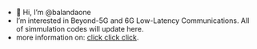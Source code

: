 - 👋 Hi, I’m @balandaone
- I’m interested in Beyond-5G and 6G Low-Latency Communications. All of simmulation codes will update here.
- more information on: [click click click](https://balandaone.github.io).

<!---
balandaone/balandaone is a ✨ special ✨ repository because its `README.md` (this file) appears on your GitHub profile.
You can click the Preview link to take a look at your changes.
--->

